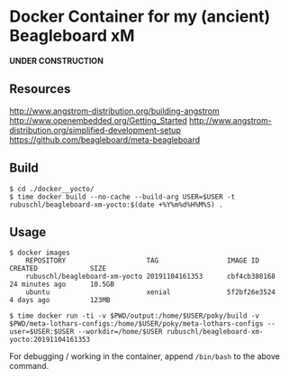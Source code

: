 # Docker Container for my (ancient) Beagleboard xM

**UNDER CONSTRUCTION**


## Resources

http://www.angstrom-distribution.org/building-angstrom
http://www.openembedded.org/Getting_Started
http://www.angstrom-distribution.org/simplified-development-setup
https://github.com/beagleboard/meta-beagleboard



## Build


```
$ cd ./docker__yocto/
$ time docker build --no-cache --build-arg USER=$USER -t rubuschl/beagleboard-xm-yocto:$(date +%Y%m%d%H%M%S) .
```


## Usage

```
$ docker images
    REPOSITORY                    TAG                 IMAGE ID            CREATED             SIZE
    rubuschl/beagleboard-xm-yocto 20191104161353      cbf4cb380168        24 minutes ago      10.5GB
    ubuntu                        xenial              5f2bf26e3524        4 days ago          123MB

$ time docker run -ti -v $PWD/output:/home/$USER/poky/build -v $PWD/meta-lothars-configs:/home/$USER/poky/meta-lothars-configs --user=$USER:$USER --workdir=/home/$USER rubuschl/beagleboard-xm-yocto:20191104161353
```

For debugging / working in the container, append ``/bin/bash`` to the above command.
